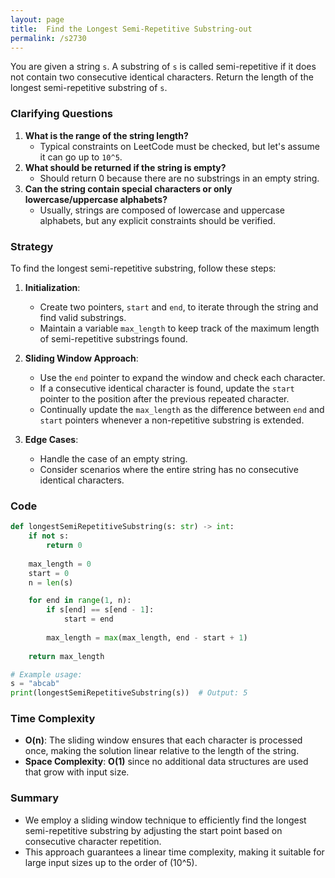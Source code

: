```yaml
---
layout: page
title:  Find the Longest Semi-Repetitive Substring-out
permalink: /s2730
---
```


You are given a string `s`. A substring of `s` is called semi-repetitive if it does not contain two consecutive identical characters. Return the length of the longest semi-repetitive substring of `s`.

### Clarifying Questions

1. **What is the range of the string length?**
   - Typical constraints on LeetCode must be checked, but let's assume it can go up to `10^5`.
2. **What should be returned if the string is empty?**
   - Should return 0 because there are no substrings in an empty string.
3. **Can the string contain special characters or only lowercase/uppercase alphabets?**
   - Usually, strings are composed of lowercase and uppercase alphabets, but any explicit constraints should be verified.

### Strategy

To find the longest semi-repetitive substring, follow these steps:

1. **Initialization**:
   - Create two pointers, `start` and `end`, to iterate through the string and find valid substrings.
   - Maintain a variable `max_length` to keep track of the maximum length of semi-repetitive substrings found.

2. **Sliding Window Approach**:
   - Use the `end` pointer to expand the window and check each character.
   - If a consecutive identical character is found, update the `start` pointer to the position after the previous repeated character.
   - Continually update the `max_length` as the difference between `end` and `start` pointers whenever a non-repetitive substring is extended.

3. **Edge Cases**:
   - Handle the case of an empty string.
   - Consider scenarios where the entire string has no consecutive identical characters.

### Code

```python
def longestSemiRepetitiveSubstring(s: str) -> int:
    if not s:
        return 0
    
    max_length = 0
    start = 0
    n = len(s)

    for end in range(1, n):
        if s[end] == s[end - 1]:
            start = end
    
        max_length = max(max_length, end - start + 1)
    
    return max_length

# Example usage:
s = "abcab"
print(longestSemiRepetitiveSubstring(s))  # Output: 5
```

### Time Complexity

- **O(n)**: The sliding window ensures that each character is processed once, making the solution linear relative to the length of the string.
- **Space Complexity**: **O(1)** since no additional data structures are used that grow with input size.

### Summary

- We employ a sliding window technique to efficiently find the longest semi-repetitive substring by adjusting the start point based on consecutive character repetition.
- This approach guarantees a linear time complexity, making it suitable for large input sizes up to the order of \(10^5\).